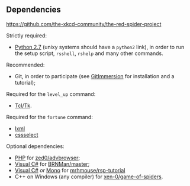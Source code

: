 Dependencies
------------

https://github.com/the-xkcd-community/the-red-spider-project


Strictly required:

- [Python 2.7](http://www.python.org/download/) (unixy systems should have a `python2` link), in order to run the setup script, `rsshell`, `rshelp` and many other commands.

Recommended:

- Git, in order to participate (see [GitImmersion](http://gitimmersion.com/index.html) for installation and a tutorial);

Required for the `level_up` command:

- [Tcl/Tk](http://www.tcl.tk/).

Required for the `fortune` command:

- [lxml](http://lxml.de/)
- [cssselect](https://pypi.python.org/pypi/cssselect)

Optional dependencies:

- [PHP](http://www.php.net/downloads.php) for [zed0/advbrowser](https://github.com/zed0/the-red-spider-project/tree/advbrowser);
- [Visual C#](http://msdn.microsoft.com/en-us/vstudio/hh341490.aspx) for [BRNMan/master](https://github.com/BRNMan/the-red-spider-project);
- [Visual C#](http://msdn.microsoft.com/en-us/vstudio/hh341490.aspx) *or* [Mono](http://mono-project.com) for [mrhmouse/rsp-tutorial](https://github.com/mrhmouse/the-red-spider-project/tree/rsp-tutorial)
- C++ on Windows (any compiler) for [xen-0/game-of-spiders](https://github.com/xen-0/the-red-spider-project/tree/game-of-spiders).
